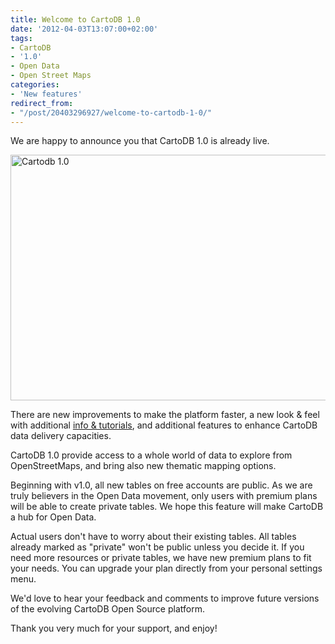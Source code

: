 ```yaml
---
title: Welcome to CartoDB 1.0
date: '2012-04-03T13:07:00+02:00'
tags:
- CartoDB
- '1.0'
- Open Data
- Open Street Maps
categories:
- 'New features'
redirect_from:
- "/post/20403296927/welcome-to-cartodb-1-0/"
---
```


We are happy to announce you that CartoDB 1.0 is already live. 

<img alt="Cartodb 1.0" height="393" src="http://cartodb.s3.amazonaws.com/tumblr/posts/imgpost.png" width="640"/>

There are new improvements to make the platform faster, a new look &amp; feel with additional <a href="http://cartodb.com/tutorial/step/1">info &amp; tutorials</a>, and additional features to enhance CartoDB data delivery capacities. 

CartoDB 1.0 provide access to a whole world of data to explore from OpenStreetMaps, and bring also new thematic mapping options. 

Beginning with v1.0, all new tables on free accounts are public. As we are truly believers in the Open Data movement, only users with premium plans will be able to create private tables. We hope this feature will make CartoDB a hub for Open Data. 

Actual users don't have to worry about their existing tables. All tables already marked as "private" won't be public unless you decide it. If you need more resources or private tables, we have new premium plans to fit your needs. You can upgrade your plan directly from your personal settings menu. 

We'd love to hear your feedback and comments to improve future versions of the evolving CartoDB Open Source platform. 

Thank you very much for your support, and enjoy!
